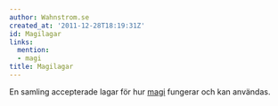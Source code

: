 ```yaml
---
author: Wahnstrom.se
created_at: '2011-12-28T18:19:31Z'
id: Magilagar
links:
  mention:
  - magi
title: Magilagar
---
```


En samling accepterade lagar för hur [magi] fungerar och kan användas.

  [magi]: magi